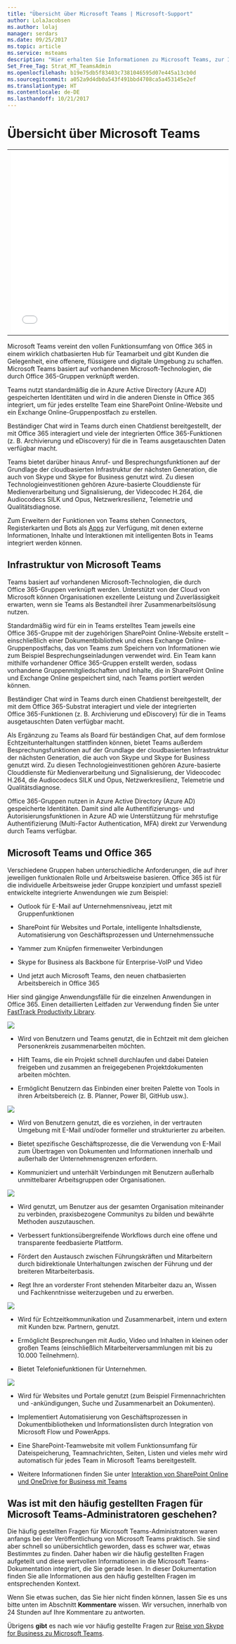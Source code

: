 ```yaml
---
title: "Übersicht über Microsoft Teams | Microsoft-Support"
author: LolaJacobsen
ms.author: lolaj
manager: serdars
ms.date: 09/25/2017
ms.topic: article
ms.service: msteams
description: "Hier erhalten Sie Informationen zu Microsoft Teams, zur Infrastruktur und zur Verwendung von Teams mit Office 365."
Set_Free_Tag: Strat_MT_TeamsAdmin
ms.openlocfilehash: b19e75db5f83403c7381046595d07e445a13cb0d
ms.sourcegitcommit: a052a9d4db0a543f491bbd4708ca5a453145e2ef
ms.translationtype: HT
ms.contentlocale: de-DE
ms.lasthandoff: 10/21/2017
---
```

<a name="overview-of-microsoft-teams"></a>Übersicht über Microsoft Teams
===========================

| | |
|---------|---------|
| <iframe src="//videoplayercdn.osi.office.net/hub/?csid=ux-cms-en-us-msoffice&uuid=ccf507a4-4ec4-4d61-9fb0-c86b5f1fc2a6&AutoPlayVideo=false&height=415&width=740" frameborder= "0" marginwidth= "0" marginheight= "0" scrolling= "no" allowfullscreen= "" style="width: 740px; height: 415px;"></iframe>   |         |


Microsoft Teams vereint den vollen Funktionsumfang von Office 365 in einem wirklich chatbasierten Hub für Teamarbeit und gibt Kunden die Gelegenheit, eine offenere, flüssigere und digitale Umgebung zu schaffen. Microsoft Teams basiert auf vorhandenen Microsoft-Technologien, die durch Office 365-Gruppen verknüpft werden. 

Teams nutzt standardmäßig die in Azure Active Directory (Azure AD) gespeicherten Identitäten und wird in die anderen Dienste in Office 365 integriert, um für jedes erstellte Team eine SharePoint Online-Website und ein Exchange Online-Gruppenpostfach zu erstellen.

Beständiger Chat wird in Teams durch einen Chatdienst bereitgestellt, der mit Office 365 interagiert und viele der integrierten Office 365-Funktionen (z. B. Archivierung und eDiscovery) für die in Teams ausgetauschten Daten verfügbar macht.

Teams bietet darüber hinaus Anruf- und Besprechungsfunktionen auf der Grundlage der cloudbasierten Infrastruktur der nächsten Generation, die auch von Skype und Skype for Business genutzt wird. Zu diesen Technologieinvestitionen gehören Azure-basierte Clouddienste für Medienverarbeitung und Signalisierung, der Videocodec H.264, die Audiocodecs SILK und Opus, Netzwerkresilienz, Telemetrie und Qualitätsdiagnose.

Zum Erweitern der Funktionen von Teams stehen Connectors, Registerkarten und Bots als [Apps](https://go.microsoft.com/fwlink/?linkid=854629) zur Verfügung, mit denen externe Informationen, Inhalte und Interaktionen mit intelligenten Bots in Teams integriert werden können.

<a name="microsoft-teams-infrastructure"></a>Infrastruktur von Microsoft Teams
------------------------------

Teams basiert auf vorhandenen Microsoft-Technologien, die durch Office 365-Gruppen verknüpft werden. Unterstützt von der Cloud von Microsoft können Organisationen exzellente Leistung und Zuverlässigkeit erwarten, wenn sie Teams als Bestandteil ihrer Zusammenarbeitslösung nutzen.

Standardmäßig wird für ein in Teams erstelltes Team jeweils eine Office 365-Gruppe mit der zugehörigen SharePoint Online-Website erstellt – einschließlich einer Dokumentbibliothek und eines Exchange Online-Gruppenpostfachs, das von Teams zum Speichern von Informationen wie zum Beispiel Besprechungseinladungen verwendet wird. Ein Team kann mithilfe vorhandener Office 365-Gruppen erstellt werden, sodass vorhandene Gruppenmitgliedschaften und Inhalte, die in SharePoint Online und Exchange Online gespeichert sind, nach Teams portiert werden können.

Beständiger Chat wird in Teams durch einen Chatdienst bereitgestellt, der mit dem Office 365-Substrat interagiert und viele der integrierten Office 365-Funktionen (z. B. Archivierung und eDiscovery) für die in Teams ausgetauschten Daten verfügbar macht.

Als Ergänzung zu Teams als Board für beständigen Chat, auf dem formlose Echtzeitunterhaltungen stattfinden können, bietet Teams außerdem Besprechungsfunktionen auf der Grundlage der cloudbasierten Infrastruktur der nächsten Generation, die auch von Skype und Skype for Business genutzt wird. Zu diesen Technologieinvestitionen gehören Azure-basierte Clouddienste für Medienverarbeitung und Signalisierung, der Videocodec H.264, die Audiocodecs SILK und Opus, Netzwerkresilienz, Telemetrie und Qualitätsdiagnose.

Office 365-Gruppen nutzen in Azure Active Directory (Azure AD) gespeicherte Identitäten. Damit sind alle Authentifizierungs- und Autorisierungsfunktionen in Azure AD wie Unterstützung für mehrstufige Authentifizierung (Multi-Factor Authentication, MFA) direkt zur Verwendung durch Teams verfügbar.


<a name="microsoft-teams-and-office-365"></a>Microsoft Teams und Office 365
------------------------------

Verschiedene Gruppen haben unterschiedliche Anforderungen, die auf ihrer jeweiligen funktionalen Rolle und Arbeitsweise basieren. Office 365 ist für die individuelle Arbeitsweise jeder Gruppe konzipiert und umfasst speziell entwickelte integrierte Anwendungen wie zum Beispiel:

-   Outlook für E-Mail auf Unternehmensniveau, jetzt mit Gruppenfunktionen

-   SharePoint für Websites und Portale, intelligente Inhaltsdienste, Automatisierung von Geschäftsprozessen und Unternehmenssuche

-   Yammer zum Knüpfen firmenweiter Verbindungen

-   Skype for Business als Backbone für Enterprise-VoIP und Video

-   Und jetzt auch Microsoft Teams, den neuen chatbasierten Arbeitsbereich in Office 365

Hier sind gängige Anwendungsfälle für die einzelnen Anwendungen in Office 365. Einen detaillierten Leitfaden zur Verwendung finden Sie unter [FastTrack Productivity Library](https://go.microsoft.com/fwlink/?linkid=854630).

![](media/Overview_of_Microsoft_Teams_image1.png)

-   Wird von Benutzern und Teams genutzt, die in Echtzeit mit dem gleichen Personenkreis zusammenarbeiten möchten.

-   Hilft Teams, die ein Projekt schnell durchlaufen und dabei Dateien freigeben und zusammen an freigegebenen Projektdokumenten arbeiten möchten.

-   Ermöglicht Benutzern das Einbinden einer breiten Palette von Tools in ihren Arbeitsbereich (z. B. Planner, Power BI, GitHub usw.).

![](media/Overview_of_Microsoft_Teams_image2.png)

-   Wird von Benutzern genutzt, die es vorziehen, in der vertrauten Umgebung mit E-Mail und/oder formeller und strukturierter zu arbeiten.

-   Bietet spezifische Geschäftsprozesse, die die Verwendung von E-Mail zum Übertragen von Dokumenten und Informationen innerhalb und außerhalb der Unternehmensgrenzen erfordern.

-   Kommuniziert und unterhält Verbindungen mit Benutzern außerhalb unmittelbarer Arbeitsgruppen oder Organisationen.

![](media/Overview_of_Microsoft_Teams_image3.png)

-   Wird genutzt, um Benutzer aus der gesamten Organisation miteinander zu verbinden, praxisbezogene Communitys zu bilden und bewährte Methoden auszutauschen.

-   Verbessert funktionsübergreifende Workflows durch eine offene und transparente feedbasierte Plattform.

-   Fördert den Austausch zwischen Führungskräften und Mitarbeitern durch bidirektionale Unterhaltungen zwischen der Führung und der breiteren Mitarbeiterbasis.

-   Regt Ihre an vorderster Front stehenden Mitarbeiter dazu an, Wissen und Fachkenntnisse weiterzugeben und zu erwerben.

![](media/Overview_of_Microsoft_Teams_image4.png)

-   Wird für Echtzeitkommunikation und Zusammenarbeit, intern und extern mit Kunden bzw. Partnern, genutzt.

-   Ermöglicht Besprechungen mit Audio, Video und Inhalten in kleinen oder großen Teams (einschließlich Mitarbeiterversammlungen mit bis zu 10.000 Teilnehmern).

-   Bietet Telefoniefunktionen für Unternehmen.


![](media/Overview_of_Microsoft_Teams_image5.png)

-   Wird für Websites und Portale genutzt (zum Beispiel Firmennachrichten und -ankündigungen, Suche und Zusammenarbeit an Dokumenten).

-   Implementiert Automatisierung von Geschäftsprozessen in Dokumentbibliotheken und Informationslisten durch Integration von Microsoft Flow und PowerApps.

-   Eine SharePoint-Teamwebsite mit vollem Funktionsumfang für Dateispeicherung, Teamnachrichten, Seiten, Listen und vieles mehr wird automatisch für jedes Team in Microsoft Teams bereitgestellt.

-   Weitere Informationen finden Sie unter [Interaktion von SharePoint Online und OneDrive for Business mit Teams](SharePoint-OneDrive-interact.md)

## <a name="what-happened-to-the-teams-admin-faq"></a>Was ist mit den häufig gestellten Fragen für Microsoft Teams-Administratoren geschehen?

Die häufig gestellten Fragen für Microsoft Teams-Administratoren waren anfangs bei der Veröffentlichung von Microsoft Teams praktisch. Sie sind aber schnell so unübersichtlich geworden, dass es schwer war, etwas Bestimmtes zu finden. Daher haben wir die häufig gestellten Fragen aufgeteilt und diese wertvollen Informationen in die Microsoft Teams-Dokumentation integriert, die Sie gerade lesen. In dieser Dokumentation finden Sie alle Informationen aus den häufig gestellten Fragen im entsprechenden Kontext.

Wenn Sie etwas suchen, das Sie hier nicht finden können, lassen Sie es uns bitte unten im Abschnitt **Kommentare** wissen. Wir versuchen, innerhalb von 24 Stunden auf Ihre Kommentare zu antworten.

Übrigens **gibt** es nach wie vor häufig gestellte Fragen zur [Reise von Skype for Business zu Microsoft Teams](FAQ-journey.md). 
